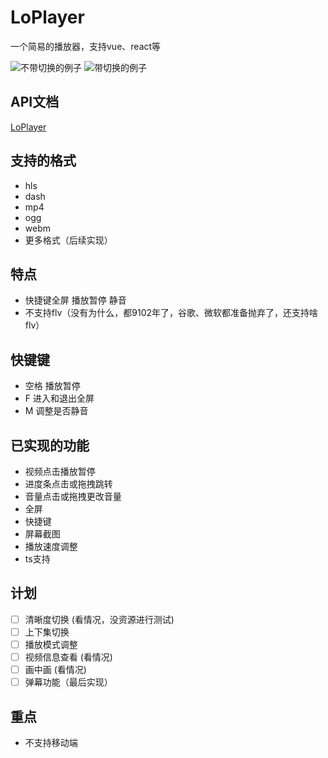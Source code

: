 <!--
 * @Author: last order
 * @Date: 2019-08-12 10:44:01
 * @LastEditTime: 2020-05-04 16:34:36
 -->
# LoPlayer
一个简易的播放器，支持vue、react等

![不带切换的例子](https://github.com/diy4869/LoPlayer/blob/master/example/01.png)
![带切换的例子](https://github.com/diy4869/LoPlayer/blob/master/example/02.png)
## API文档

[LoPlayer](https://diy4869.github.io/LoPlayer-Docs)

## 支持的格式
- hls
- dash
- mp4
- ogg
- webm
- 更多格式（后续实现）

## 特点
- 快捷键全屏 播放暂停 静音
- 不支持flv（没有为什么，都9102年了，谷歌、微软都准备抛弃了，还支持啥flv）

## 快键键
- 空格 播放暂停
- F 进入和退出全屏
- M 调整是否静音

## 已实现的功能
- 视频点击播放暂停
- 进度条点击或拖拽跳转
- 音量点击或拖拽更改音量
- 全屏
- 快捷键
- 屏幕截图
- 播放速度调整
- ts支持

## 计划
- [ ] 清晰度切换 (看情况，没资源进行测试)
- [ ] 上下集切换
- [ ] 播放模式调整
- [ ] 视频信息查看 (看情况)
- [ ] 画中画 (看情况)
- [ ] 弹幕功能（最后实现）

## 重点
- 不支持移动端
